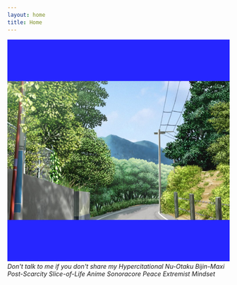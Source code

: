 ```yaml
---
layout: home
title: Home
---
```


![Beautiful Landscape from Clannad with two big yellow bars above and bellow, reminiscing of some images from Buum - hotel breakfast extr@Foolish Bladee x Tatsuro Yamashita Music Video](/images/sonoracore.png)
*Don't talk to me if you don't share my Hypercitational Nu-Otaku Bijin-Maxi Post-Scarcity Slice-of-Life Anime Sonoracore Peace Extremist Mindset*

<audio>
    <source src="/assets/audio/sonoracore.mp3" type="audio/mpeg">
    "Your browser does not support the audio element."
</audio>
